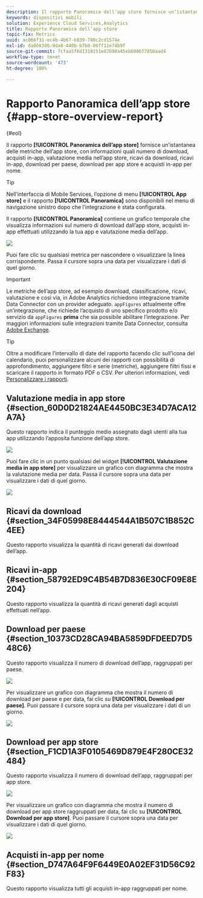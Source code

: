 ```yaml
---
description: Il rapporto Panoramica dell’app store fornisce un’istantanea delle metriche dell’app store, con informazioni quali numero di download, acquisti in-app, valutazione media nell’app store, ricavi da download, ricavi in-app, download per paese, download per app store e acquisti in-app per nome.
keywords: dispositivi mobili
solution: Experience Cloud Services,Analytics
title: Rapporto Panoramica dell’app store
topic-fix: Metrics
uuid: ac066f31-ec4b-4b67-b839-780c2cd1574e
exl-id: da8663d6-9da8-440b-b7b8-06ff11e74b9f
source-git-commit: 7cfaa5f6d1318151e87698a45eb6006f7850aad4
workflow-type: tm+mt
source-wordcount: '473'
ht-degree: 100%

---
```


# Rapporto Panoramica dell’app store {#app-store-overview-report}

{#eol}

Il rapporto **[!UICONTROL Panoramica dell’app store]** fornisce un’istantanea delle metriche dell’app store, con informazioni quali numero di download, acquisti in-app, valutazione media nell’app store, ricavi da download, ricavi in-app, download per paese, download per app store e acquisti in-app per nome.

>[!TIP]
>
>Nell’interfaccia di Mobile Services, l’opzione di menu **[!UICONTROL App store]** e il rapporto **[!UICONTROL Panoramica]** sono disponibili nel menu di navigazione sinistro dopo che l’integrazione è stata configurata.

Il rapporto **[!UICONTROL Panoramica]** contiene un grafico temporale che visualizza informazioni sul numero di download dall’app store, acquisti in-app effettuati utilizzando la tua app e valutazione media dell’app.

![](assets/app_store_metrics.png)

Puoi fare clic su qualsiasi metrica per nascondere o visualizzare la linea corrispondente. Passa il cursore sopra una data per visualizzare i dati di quel giorno.

>[!IMPORTANT]
>
>Le metriche dell’app store, ad esempio download, classificazione, ricavi, valutazione e così via, in Adobe Analytics richiedono integrazione tramite Data Connector con un provider adeguato. `appFigures` attualmente offre un’integrazione, che richiede l’acquisto di uno specifico prodotto e/o servizio da `appFigures` **prima** che sia possibile abilitare l’integrazione. Per maggiori informazioni sulle integrazioni tramite Data Connector, consulta [Adobe Exchange](https://www.adobeexchange.com/experiencecloud.html).

>[!TIP]
>
>Oltre a modificare l’intervallo di date del rapporto facendo clic sull’icona del calendario, puoi personalizzare alcuni dei rapporti con possibilità di approfondimento, aggiungere filtri e serie (metriche), aggiungere filtri fissi e scaricare il rapporto in formato PDF o CSV. Per ulteriori informazioni, vedi [Personalizzare i rapporti](/help/using/usage/reports-customize/reports-customize.md).

## Valutazione media in app store {#section_60D0D21824AE4450BC3E34D7ACA12A7A}

Questo rapporto indica il punteggio medio assegnato dagli utenti alla tua app utilizzando l’apposita funzione dell’app store.

![](assets/app_store_rating.png)

Puoi fare clic in un punto qualsiasi del widget **[!UICONTROL Valutazione media in app store]** per visualizzare un grafico con diagramma che mostra la valutazione media per data. Passa il cursore sopra una data per visualizzare i dati di quel giorno.

![](assets/app_store_downloads_detail.png)

## Ricavi da download {#section_34F05998E8444544A1B507C1B852C4EE}

Questo rapporto visualizza la quantità di ricavi generati dai download dell’app.

## Ricavi in-app   {#section_58792ED9C4B54B7D836E30CF09E8E204}

Questo rapporto visualizza la quantità di ricavi generati dagli acquisti effettuati nell’app.

## Download per paese   {#section_10373CD28CA94BA5859DFDEED7D548C6}

Questo rapporto visualizza il numero di download dell’app, raggruppati per paese.

![](assets/country.png)

Per visualizzare un grafico con diagramma che mostra il numero di download per paese e per data, fai clic su **[!UICONTROL Download per paese]**. Puoi passare il cursore sopra una data per visualizzare i dati di un giorno.

![](assets/downloads_by_country.png)

## Download per app store   {#section_F1CD1A3F0105469D879E4F280CE32484}

Questo rapporto visualizza il numero di download dell’app, raggruppati per app store.

![](assets/app_store.png)

Per visualizzare un grafico con diagramma che mostra il numero di download per app store raggruppati per data, fai clic su **[!UICONTROL Download per app store]**. Puoi passare il cursore sopra una data per visualizzare i dati di quel giorno.

![](assets/app_store_downloads_detail.png)

## Acquisti in-app per nome   {#section_D747A64F9F6449E0A02EF31D56C92F83}

Questo rapporto visualizza tutti gli acquisti in-app raggruppati per nome.
